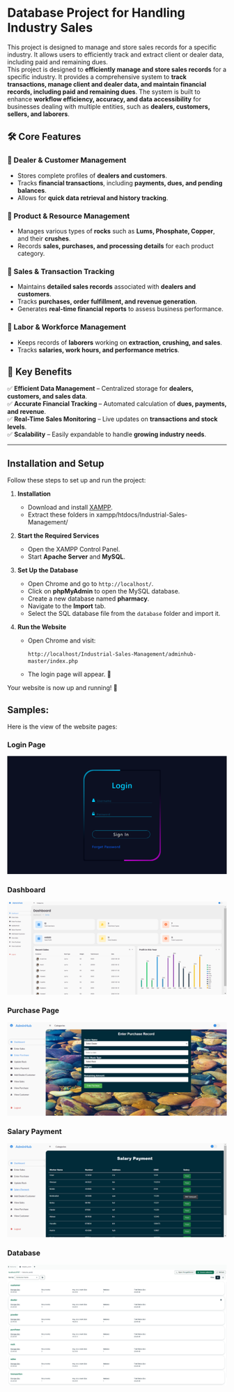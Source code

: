 # Database Project for Handling Industry Sales  

This project is designed to manage and store sales records for a specific industry. It allows users to efficiently track and extract client or dealer data, including paid and remaining dues.  
This project is designed to **efficiently manage and store sales records** for a specific industry. It provides a comprehensive system to **track transactions, manage client and dealer data, and maintain financial records, including paid and remaining dues**. The system is built to enhance **workflow efficiency, accuracy, and data accessibility** for businesses dealing with multiple entities, such as **dealers, customers, sellers, and laborers**.

## 🛠️ Core Features

### 🔹 Dealer & Customer Management
- Stores complete profiles of **dealers and customers**.
- Tracks **financial transactions**, including **payments, dues, and pending balances**.
- Allows for **quick data retrieval and history tracking**.

### 🔹 Product & Resource Management
- Manages various types of **rocks** such as **Lums, Phosphate, Copper**, and their **crushes**.
- Records **sales, purchases, and processing details** for each product category.

### 🔹 Sales & Transaction Tracking
- Maintains **detailed sales records** associated with **dealers and customers**.
- Tracks **purchases, order fulfillment, and revenue generation**.
- Generates **real-time financial reports** to assess business performance.

### 🔹 Labor & Workforce Management
- Keeps records of **laborers** working on **extraction, crushing, and sales**.
- Tracks **salaries, work hours, and performance metrics**.

## 🚀 Key Benefits
✅ **Efficient Data Management** – Centralized storage for **dealers, customers, and sales data**.  
✅ **Accurate Financial Tracking** – Automated calculation of **dues, payments, and revenue**.  
✅ **Real-Time Sales Monitoring** – Live updates on **transactions and stock levels**.  
✅ **Scalability** – Easily expandable to handle **growing industry needs**.  

---

## Installation and Setup  

Follow these steps to set up and run the project:  

1. **Installation**  
   - Download and install [XAMPP](https://www.apachefriends.org/index.html).
   - Extract these folders in xampp/htdocs/Industrial-Sales-Management/

2. **Start the Required Services**  
   - Open the XAMPP Control Panel.  
   - Start **Apache Server** and **MySQL**.  

3. **Set Up the Database**  
   - Open Chrome and go to `http://localhost/`.  
   - Click on **phpMyAdmin** to open the MySQL database.  
   - Create a new database named **pharmacy**.  
   - Navigate to the **Import** tab.  
   - Select the SQL database file from the `database` folder and import it.  

4. **Run the Website**  
   - Open Chrome and visit:  
     ```
     http://localhost/Industrial-Sales-Management/adminhub-master/index.php
     ```
   - The login page will appear. 🎉  

Your website is now up and running! 🚀  


## Samples:  

Here is the view of the website pages:  

### Login Page  
![Login Page](images/Login.png)  

### Dashboard  
![Dashboard](images/Dashboard.png)  

### Purchase Page  
![Purchase Page](images/Enter_Purchase.png)

### Salary Payment  
![Salary Payment](images/Salary_Payment.png)

### Database  
![Salary Payment](images/No_SQL_database.png)

